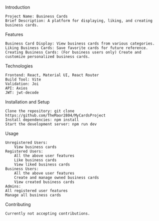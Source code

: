 Introduction

    Project Name: Business Cards
    Brief Description: A platform for displaying, liking, and creating business cards.

Features

    Business Card Display: View business cards from various categories.
    Liking Business Cards: Save favorite cards for future reference.
    Creating Business Cards: (For business users only) Create and customize personalized business cards.

Technologies

    Frontend: React, Material UI, React Router
    Build Tool: Vite
    Validation: Joi
    API: Axios
    JWT: jwt-decode

Installation and Setup

    Clone the repository: git clone https://github.com/TheMaor2804/MyCardsProject
    Install dependencies: npm install
    Start the development server: npm run dev

Usage

    Unregistered Users:
        View business cards
    Registered Users:
        All the above user features
        Like business cards
        View liked business cards
    Business Users:
        All the above user features
        Create and manage owned business cards
        View created business cards
    Admins:
    All registered user features
    Manage all business cards


Contributing

    Currently not accepting contributions.